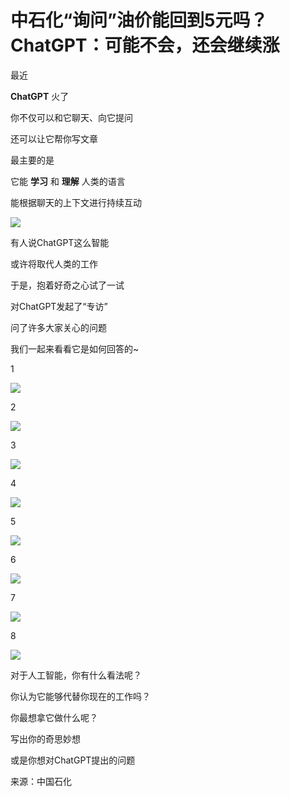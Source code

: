# 中石化“询问”油价能回到5元吗？ChatGPT：可能不会，还会继续涨

最近

**ChatGPT** 火了

你不仅可以和它聊天、向它提问

还可以让它帮你写文章

最主要的是

它能 **学习** 和 **理解** 人类的语言

能根据聊天的上下文进行持续互动

![](https://inews.gtimg.com/newsapp_bt/0/15656802677/1000)

有人说ChatGPT这么智能

或许将取代人类的工作

于是，抱着好奇之心试了一试

对ChatGPT发起了“专访”

问了许多大家关心的问题

我们一起来看看它是如何回答的~

1

![](https://inews.gtimg.com/newsapp_bt/0/15656802680/1000)

2

![](https://inews.gtimg.com/newsapp_bt/0/15656802684/1000)

3

![](https://inews.gtimg.com/newsapp_bt/0/15656802884/1000)

4

![](https://inews.gtimg.com/newsapp_bt/0/15656802888/1000)

5

![](https://inews.gtimg.com/newsapp_bt/0/15656802894/1000)

6

![](https://inews.gtimg.com/newsapp_bt/0/15656803067/1000)

7

![](https://inews.gtimg.com/newsapp_bt/0/15656803077/1000)

8

![](https://inews.gtimg.com/newsapp_bt/0/15656803081/1000)

对于人工智能，你有什么看法呢？

你认为它能够代替你现在的工作吗？

你最想拿它做什么呢？

写出你的奇思妙想

或是你想对ChatGPT提出的问题

来源：中国石化

